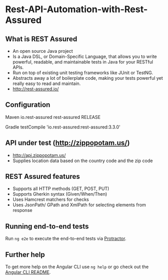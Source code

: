 # Rest-API-Automation-with-Rest-Assured


## What is REST Assured

- An open source Java project
- Is a Java DSL, or Domain-Specific Language, that allows you to write powerful, readable, and maintainable tests in Java for your RESTful APIs.
- Run on top of existing unit testing frameworks like JUnit or TestNG.
- Abstracts away a lot of boilerplate code, making your tests powerful yet really easy to read and maintain.
- http://rest-assured.io/

## Configuration 

Maven
<dependency>
      <groupId>io.rest-assured</groupId>
      <artifactId>rest-assured</artifactId>
      <version>RELEASE</version>
</dependency>

Gradle
testCompile 'io.rest-assured:rest-assured:3.3.0'

## API under test (http://zippopotam.us/)
- http://api.zippopotam.us/
- Supplies location data based on the country code and the zip code

## REST Assured features

- Supports all HTTP methods (GET, POST, PUT)
- Supports Gherkin syntax (Given/When/Then)
- Uses Hamcrest matchers for checks
- Uses JsonPath/ GPath and XmlPath for selecting elements from response

## Running end-to-end tests

Run `ng e2e` to execute the end-to-end tests via [Protractor](http://www.protractortest.org/).

## Further help

To get more help on the Angular CLI use `ng help` or go check out the [Angular CLI README](https://github.com/angular/angular-cli/blob/master/README.md).
